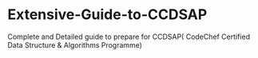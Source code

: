 # Extensive-Guide-to-CCDSAP
Complete and Detailed guide to prepare for CCDSAP( CodeChef Certified Data Structure &amp; Algorithms Programme)
